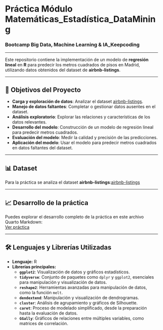 # Práctica Módulo Matemáticas_Estadística_DataMining 
### Bootcamp Big Data, Machine Learning & IA_Keepcoding
___

Este repositorio contiene la implementación de un modelo de **regresión lineal** en **R** para predecir los metros cuadrados de pisos en Madrid, utilizando datos obtenidos del dataset de **airbnb-listings**.

---

## 🎯 Objetivos del Proyecto
- **Carga y exploración de datos**: Analizar el dataset [airbnb-listings](https://github.com/Leticia2512/Practica-Modulo-Matematicas_Estadistica_DataMining-Bootcamp-BD15/blob/main/airbnb-listings.zip).
- **Manejo de datos faltantes**: Completar o gestionar datos ausentes en el dataset.
- **Análisis exploratorio**: Explorar las relaciones y características de los datos relevantes.
- **Desarrollo del modelo**: Construcción de un modelo de regresión lineal para predecir metros cuadrados.
- **Evaluación del modelo**: Medir la calidad y precisión de las predicciones.
- **Aplicación del modelo**: Usar el modelo para predecir metros cuadrados en datos faltantes del dataset.

---

## 📊 Dataset
Para la práctica se analiza el dataset **airbnb-listings**:[airbnb-listings](https://github.com/Leticia2512/Practica-Modulo-Matematicas_Estadistica_DataMining-Bootcamp-BD15/blob/main/airbnb-listings.zip)

---

## 📈 Desarrollo de la práctica
Puedes explorar el desarrollo completo de la práctica en este archivo Quarto Markdown:  
[Ver práctica](https://github.com/Leticia2512/Practica-Modulo-Matematicas_Estadistica_DataMining-Bootcamp-BD15/blob/main/Pra%CC%81ctica%20Matema%CC%81ticas101_Estadi%CC%81stica_R.Studio.qmd)

___

## 🛠️ Lenguajes y Librerías Utilizadas
- **Lenguaje:** R  
- **Librerías principales:**  
  - **`ggplot2`**: Visualización de datos y gráficos estadísticos.  
  - **`tidyverse`**: Conjunto de paquetes como `dplyr` y `ggplot2`, esenciales para manipulación y visualización de datos.  
  - **`reshape2`**: Herramientas avanzadas para manipulación de datos, como la función `melt`.  
  - **`dendextend`**: Manipulación y visualización de dendrogramas.  
  - **`cluster`**: Análisis de agrupamiento y gráficos de Silhouette.  
  - **`caret`**: Proceso de modelado simplificado, desde la preparación hasta la evaluación de datos.  
  - **`GGally`**: Gráficos de relaciones entre múltiples variables, como matrices de correlación.








